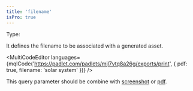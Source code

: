 ```yaml
---
title: 'filename'
isPro: true
--- 
```


Type: <Type children='<string>'/>

It defines the filename to be associated with a generated asset.

<MultiCodeEditor languages={mqlCode('https://padlet.com/padlets/mjl7vtq8a26g/exports/print', { pdf: true, filename: 'solar system' })} />

This query parameter should be combine with [screenshot](/docs/api/parameters/screenshot) or [pdf](/docs/api/parameters/pdf).
